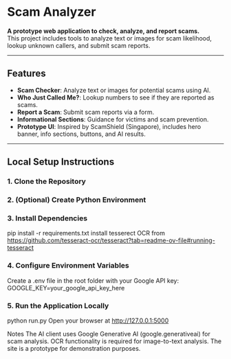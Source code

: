 # Scam Analyzer

**A prototype web application to check, analyze, and report scams.**  
This project includes tools to analyze text or images for scam likelihood, lookup unknown callers, and submit scam reports.

---

## Features

- **Scam Checker**: Analyze text or images for potential scams using AI.
- **Who Just Called Me?**: Lookup numbers to see if they are reported as scams.
- **Report a Scam**: Submit scam reports via a form.
- **Informational Sections**: Guidance for victims and scam prevention.
- **Prototype UI**: Inspired by ScamShield (Singapore), includes hero banner, info sections, buttons, and AI results.

---

## Local Setup Instructions

### 1. Clone the Repository
### 2. (Optional) Create Python Environment
### 3. Install Dependencies
pip install -r requirements.txt 
install tesserect OCR from https://github.com/tesseract-ocr/tesseract?tab=readme-ov-file#running-tesseract
### 4. Configure Environment Variables
Create a .env file in the root folder with your Google API key:
GOOGLE_KEY=your_google_api_key_here
### 5. Run the Application Locally
python run.py
Open your browser at http://127.0.0.1:5000

Notes
The AI client uses Google Generative AI (google.generativeai) for scam analysis.
OCR functionality is required for image-to-text analysis.
The site is a prototype for demonstration purposes.
